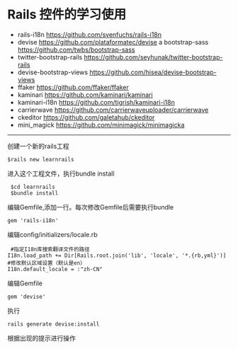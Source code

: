 Rails 控件的学习使用
===================

 - rails-i18n https://github.com/svenfuchs/rails-i18n
 - devise https://github.com/plataformatec/devise
 a bootstrap-sass https://github.com/twbs/bootstrap-sass
 - twitter-bootstrap-rails https://github.com/seyhunak/twitter-bootstrap-rails
 - devise-bootstrap-views https://github.com/hisea/devise-bootstrap-views
 - ffaker https://github.com/ffaker/ffaker
 - kaminari https://github.com/kaminari/kaminari
 - kaminari-i18n https://github.com/tigrish/kaminari-i18n
 - carrierwave https://github.com/carrierwaveuploader/carrierwave
 - ckeditor https://github.com/galetahub/ckeditor
 - mini_magick https://github.com/minimagick/minimagicka

----------
创建一个新的rails工程

    $rails new learnrails
进入这个工程文件，执行bundle install

     $cd learnrails
     $bundle install
编辑Gemfile,添加一行。每次修改Gemfile后需要执行bundle

    gem 'rails-i18n'
 编辑config/initializers/locale.rb
  

     #指定I18n库搜索翻译文件的路径
    I18n.load_path += Dir[Rails.root.join('lib', 'locale', '*.{rb,yml}')]
    #修改默认区域设置（默认是en）
    I18n.default_locale = :"zh-CN"

编辑Gemfile

    gem 'devise'
执行

    rails generate devise:install
根据出现的提示进行操作
